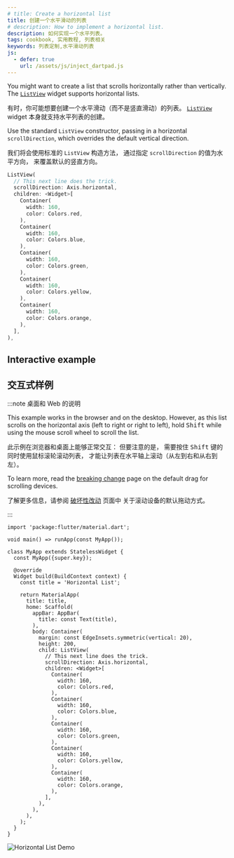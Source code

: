 ```yaml
---
# title: Create a horizontal list
title: 创建一个水平滑动的列表
# description: How to implement a horizontal list.
description: 如何实现一个水平列表。
tags: cookbook, 实用教程, 列表相关
keywords: 列表定制,水平滑动列表
js:
  - defer: true
    url: /assets/js/inject_dartpad.js
---
```


<?code-excerpt path-base="cookbook/lists/horizontal_list"?>

You might want to create a list that scrolls
horizontally rather than vertically.
The [`ListView`][] widget supports horizontal lists.

有时，你可能想要创建一个水平滑动（而不是竖直滑动）的列表。
[`ListView`][] widget 本身就支持水平列表的创建。

Use the standard `ListView` constructor, passing in a horizontal
`scrollDirection`, which overrides the default vertical direction.

我们将会使用标准的 `ListView` 构造方法，
通过指定 `scrollDirection` 的值为水平方向，
来覆盖默认的竖直方向。

<?code-excerpt "lib/main.dart (ListView)" replace="/^child\: //g"?>
```dart
ListView(
  // This next line does the trick.
  scrollDirection: Axis.horizontal,
  children: <Widget>[
    Container(
      width: 160,
      color: Colors.red,
    ),
    Container(
      width: 160,
      color: Colors.blue,
    ),
    Container(
      width: 160,
      color: Colors.green,
    ),
    Container(
      width: 160,
      color: Colors.yellow,
    ),
    Container(
      width: 160,
      color: Colors.orange,
    ),
  ],
),
```

## Interactive example

## 交互式样例

:::note 桌面和 Web 的说明
<!-- Desktop and web note -->

This example works in the browser and on the desktop.
However, as this list scrolls on the horizontal axis
(left to right or right to left),
hold <kbd>Shift</kbd> while using the mouse scroll wheel to scroll the list.

此示例在浏览器和桌面上能够正常交互：
但要注意的是，
需要按住 <kbd>Shift</kbd> 键的同时使用鼠标滚轮滚动列表，
才能让列表在水平轴上滚动（从左到右和从右到左）。

To learn more, read the [breaking change][] page on the
default drag for scrolling devices.

了解更多信息，请参阅 [破坏性改动][breaking change] 页面中
关于滚动设备的默认拖动方式。

:::

<?code-excerpt "lib/main.dart"?>
```dartpad run="true"
import 'package:flutter/material.dart';

void main() => runApp(const MyApp());

class MyApp extends StatelessWidget {
  const MyApp({super.key});

  @override
  Widget build(BuildContext context) {
    const title = 'Horizontal List';

    return MaterialApp(
      title: title,
      home: Scaffold(
        appBar: AppBar(
          title: const Text(title),
        ),
        body: Container(
          margin: const EdgeInsets.symmetric(vertical: 20),
          height: 200,
          child: ListView(
            // This next line does the trick.
            scrollDirection: Axis.horizontal,
            children: <Widget>[
              Container(
                width: 160,
                color: Colors.red,
              ),
              Container(
                width: 160,
                color: Colors.blue,
              ),
              Container(
                width: 160,
                color: Colors.green,
              ),
              Container(
                width: 160,
                color: Colors.yellow,
              ),
              Container(
                width: 160,
                color: Colors.orange,
              ),
            ],
          ),
        ),
      ),
    );
  }
}
```

<noscript>
  <img src="/assets/images/docs/cookbook/horizontal-list.gif" alt="Horizontal List Demo" class="site-mobile-screenshot" />
</noscript>

[breaking change]: /release/breaking-changes/default-scroll-behavior-drag
[`ListView`]: {{site.api}}flutter/widgets/ListView-class.html
